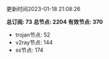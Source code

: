 更新时间2023-01-18 21:08:26

**总订阅: 73**
**总节点: 2204**
**有效节点: 370**
- trojan节点: 52
- v2ray节点: 144
- ss节点: 174
